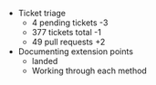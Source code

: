* Ticket triage
  * 4 pending tickets -3
  * 377 tickets total -1
  * 49 pull requests +2
* Documenting extension points
  * landed
  * Working through each method
